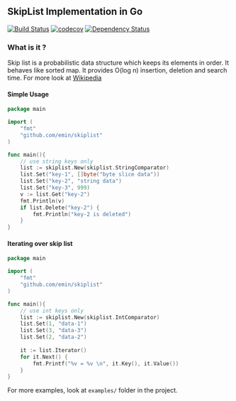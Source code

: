 ## SkipList Implementation in Go

[![Build Status](https://travis-ci.com/emin/skiplist.svg?branch=master)](https://travis-ci.com/emin/skiplist)
[![codecov](https://codecov.io/gh/emin/skiplist/branch/master/graph/badge.svg?token=G3GTH9KRRN)](https://codecov.io/gh/emin/skiplist)
[![Dependency Status](https://img.shields.io/badge/dependencies-none-green)](https://github.com/emin/skiplist/blob/master/go.mod)

### What is it ?
Skip list is a probabilistic data structure which keeps its elements in order. It behaves like sorted map. 
It provides O(log n) insertion, deletion and search time. For more look at [Wikipedia](https://en.wikipedia.org/wiki/Skip_list)


#### Simple Usage

```go
package main

import (
	"fmt"
	"github.com/emin/skiplist"
)

func main(){
    // use string keys only
    list := skiplist.New(skiplist.StringComparator)
    list.Set("key-1", []byte("byte slice data"))
    list.Set("key-2", "string data")
    list.Set("key-3", 999)
    v := list.Get("key-2")
    fmt.Println(v)
    if list.Delete("key-2") {
        fmt.Println("key-2 is deleted")
    }
}
```

#### Iterating over skip list

```go
package main

import (
	"fmt"
	"github.com/emin/skiplist"
)

func main(){
    // use int keys only
    list := skiplist.New(skiplist.IntComparator)
    list.Set(1, "data-1")
	list.Set(3, "data-3")
    list.Set(2, "data-2")
    
    it := list.Iterator()
    for it.Next() {
    	fmt.Printf("%v = %v \n", it.Key(), it.Value())
    }
}
```

For more examples, look at `examples/` folder in the project.

